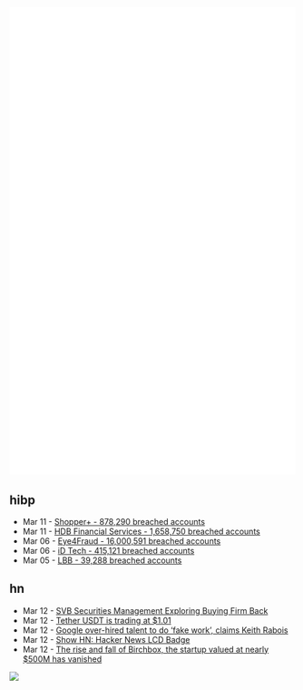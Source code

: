 ![Metrics](https://raw.githubusercontent.com/phixion/phixion/master/metrics.svg)

## hibp

<!--
for https://github.com/phixion/phixion/blob/main/.github/workflows/feeds.yml
-->
<!--START_SECTION:haveibeenpwnd-->
- Mar 11 - [Shopper+ - 878,290 breached accounts](https://haveibeenpwned.com/PwnedWebsites#ShopperPlus)
- Mar 11 - [HDB Financial Services - 1,658,750 breached accounts](https://haveibeenpwned.com/PwnedWebsites#HDBFinancialServices)
- Mar 06 - [Eye4Fraud - 16,000,591 breached accounts](https://haveibeenpwned.com/PwnedWebsites#Eye4Fraud)
- Mar 06 - [iD Tech - 415,121 breached accounts](https://haveibeenpwned.com/PwnedWebsites#iDTech)
- Mar 05 - [LBB - 39,288 breached accounts](https://haveibeenpwned.com/PwnedWebsites#LBB)
<!--END_SECTION:haveibeenpwnd-->

## hn

<!--
for https://github.com/phixion/phixion/blob/main/.github/workflows/feeds.yml
-->
<!--START_SECTION:hn-->
- Mar 12 - [SVB Securities Management Exploring Buying Firm Back](https://www.bloomberg.com/news/articles/2023-03-12/svb-securities-management-exploring-buying-firm-back)
- Mar 12 - [Tether USDT is trading at $1.01](https://coinmarketcap.com/currencies/tether/)
- Mar 12 - [Google over-hired talent to do ‘fake work’, claims Keith Rabois](https://finance.yahoo.com/news/google-over-hired-talent-fake-114331193.html)
- Mar 12 - [Show HN: Hacker News LCD Badge](https://github.com/jareklupinski/hackernews-badge)
- Mar 12 - [The rise and fall of Birchbox, the startup valued at nearly $500M has vanished](https://www.businessinsider.com/birchbox-rise-fall-company-history-2023-3)
<!--END_SECTION:hn-->

<!--
for https://yhype.me
-->
![](https://hit.yhype.me/github/profile?user_id=13013670)
